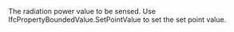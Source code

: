 ﻿The radiation power value to be sensed. Use IfcPropertyBoundedValue.SetPointValue to set the set point value.
